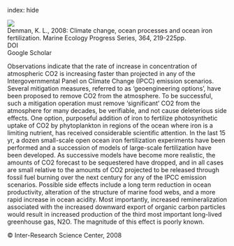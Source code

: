 index: hide

<div class="Citation">
    <div class="Citation-thumb CitationThumb-linked"  data-href="https://doi.org/10.3354/meps07542">
      <img src="https://static.claimspace.cloud/climate-study-static/refs/thumbs/6/Denman_2008-thumb.png" />
    </div>

  <div class="Citation-body">
    <div class="Citation-text">Denman, K. L., 2008: Climate change, ocean processes and ocean iron fertilization. <span class="Article-journal">Marine Ecology Progress Series, </span><span class="Article-volume">364, </span>219-225pp.</div>
    <div class="Citation-links">
      <div class="CitationLink" data-href="https://doi.org/10.3354/meps07542">
        <div class="CitationLink-icon CitationLink-Doi"></div>
        <div class="CitationLink-text">DOI</div>
      </div>
      <div class="CitationLink" data-href="https://scholar.google.com/scholar?q=10.3354/meps07542">
        <div class="CitationLink-icon CitationLink-Scholar"></div>
        <div class="CitationLink-text">Google Scholar</div>
      </div>
    </div>
  </div>
</div>

Observations indicate that the rate of increase in concentration of atmospheric CO2 is increasing faster than projected in any of the Intergovernmental Panel on Climate Change (IPCC) emission scenarios. Several mitigation measures, referred to as ‘geoengineering options’, have been proposed to remove CO2 from the atmosphere. To be successful, such a mitigation operation must remove ‘significant’ CO2 from the atmosphere for many decades, be verifiable, and not cause deleterious side effects. One option, purposeful addition of iron to fertilize photosynthetic uptake of CO2 by phytoplankton in regions of the ocean where iron is a limiting nutrient, has received considerable scientific attention. In the last 15 yr, a dozen small-scale open ocean iron fertilization experiments have been performed and a succession of models of large-scale fertilization have been developed. As successive models have become more realistic, the amounts of CO2 forecast to be sequestered have dropped, and in all cases are small relative to the amounts of CO2 projected to be released through fossil fuel burning over the next century for any of the IPCC emission scenarios. Possible side effects include a long term reduction in ocean productivity, alteration of the structure of marine food webs, and a more rapid increase in ocean acidity. Most importantly, increased remineralization associated with the increased downward export of organic carbon particles would result in increased production of the third most important long-lived greenhouse gas, N2O. The magnitude of this effect is poorly known.

<div class="Citation-copy">
&copy; Inter-Research Science Center, 2008
</div>